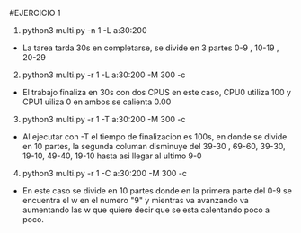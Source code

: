 #EJERCICIO 1

1. python3 multi.py -n 1 -L a:30:200 
- La tarea tarda 30s en completarse, se divide en 3 partes 0-9 , 10-19 , 20-29


2. python3 multi.py -r 1 -L a:30:200 -M 300 -c 
- El trabajo finaliza en 30s con dos CPUS en este caso, CPU0 utiliza 100 y CPU1 uiliza 0 en ambos se calienta 0.00


3. python3 multi.py -r 1 -T a:30:200 -M 300 -c
- Al ejecutar con -T el tiempo de finalizacion es 100s, en donde se divide en 10 partes, 
la segunda columan disminuye del 39-30 , 69-60, 39-30, 19-10, 49-40, 19-10 hasta asi llegar al ultimo 9-0


4. python3 multi.py -r 1 -C a:30:200 -M 300 -c
- En este caso se divide en 10 partes donde en la primera parte del 0-9 se encuentra el w en el numero "9" y mientras va avanzando va aumentando las w que quiere decir que se esta calentando poco a poco.

